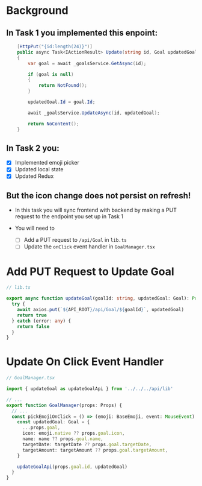 # Background

## In Task 1 you implemented this enpoint:

```cs
    [HttpPut("{id:length(24)}")]
    public async Task<IActionResult> Update(string id, Goal updatedGoal)
    {
        var goal = await _goalsService.GetAsync(id);

        if (goal is null)
        {
            return NotFound();
        }

        updatedGoal.Id = goal.Id;

        await _goalsService.UpdateAsync(id, updatedGoal);

        return NoContent();
    }
```

## In Task 2 you:

- [x] Implemented emoji picker
- [x] Updated local state
- [x] Updated Redux

## But the icon change does not persist on refresh!

- In this task you will sync frontend with backend by making a PUT request to the endpoint you set up in Task 1

- You will need to
  - [ ] Add a PUT request to `/api/Goal` in `lib.ts`
  - [ ] Update the `onClick` event handler in `GoalManager.tsx`

# Add PUT Request to Update Goal

```ts
// lib.ts

export async function updateGoal(goalId: string, updatedGoal: Goal): Promise<boolean> {
  try {
    await axios.put(`${API_ROOT}/api/Goal/${goalId}`, updatedGoal)
    return true
  } catch (error: any) {
    return false
  }
}
```

# Update On Click Event Handler

```ts
// GoalManager.tsx

import { updateGoal as updateGoalApi } from '../../../api/lib'

// ...
export function GoalManager(props: Props) {
  // ...
  const pickEmojiOnClick = () => (emoji: BaseEmoji, event: MouseEvent) => {
    const updatedGoal: Goal = {
      ...props.goal,
      icon: emoji.native ?? props.goal.icon,
      name: name ?? props.goal.name,
      targetDate: targetDate ?? props.goal.targetDate,
      targetAmount: targetAmount ?? props.goal.targetAmount,
    }

    updateGoalApi(props.goal.id, updatedGoal)
  }
}
```
